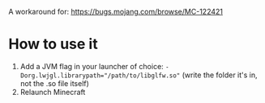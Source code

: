 A workaround for: https://bugs.mojang.com/browse/MC-122421

# How to use it

1. Add a JVM flag in your launcher of choice: `-Dorg.lwjgl.librarypath="/path/to/libglfw.so"`
(write the folder it's in, not the .so file itself)
2. Relaunch Minecraft
